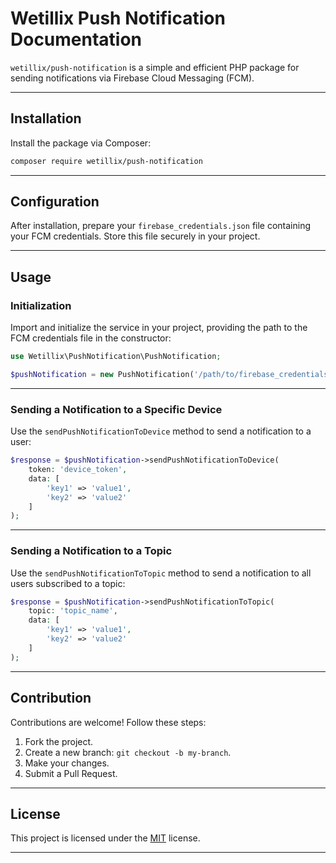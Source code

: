 # Wetillix Push Notification Documentation

`wetillix/push-notification` is a simple and efficient PHP package for sending notifications via Firebase Cloud Messaging (FCM).

---

## **Installation**

Install the package via Composer:

```bash
composer require wetillix/push-notification
```

---

## **Configuration**

After installation, prepare your `firebase_credentials.json` file containing your FCM credentials. Store this file securely in your project.

---

## **Usage**

### **Initialization**

Import and initialize the service in your project, providing the path to the FCM credentials file in the constructor:

```php
use Wetillix\PushNotification\PushNotification;

$pushNotification = new PushNotification('/path/to/firebase_credentials.json');
```

---

### **Sending a Notification to a Specific Device**

Use the `sendPushNotificationToDevice` method to send a notification to a user:

```php
$response = $pushNotification->sendPushNotificationToDevice(
    token: 'device_token',
    data: [
        'key1' => 'value1',
        'key2' => 'value2'
    ]
);

```

---

### **Sending a Notification to a Topic**

Use the `sendPushNotificationToTopic` method to send a notification to all users subscribed to a topic:

```php
$response = $pushNotification->sendPushNotificationToTopic(
    topic: 'topic_name',
    data: [
        'key1' => 'value1',
        'key2' => 'value2'
    ]
);

```

---

## **Contribution**

Contributions are welcome! Follow these steps:

1. Fork the project.
2. Create a new branch: `git checkout -b my-branch`.
3. Make your changes.
4. Submit a Pull Request.

---

## **License**

This project is licensed under the [MIT](LICENSE) license.

---
